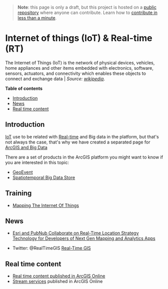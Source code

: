 > **Note**: this page is only a draft, but this project is hosted on a [public repository](https://github.com/hhkaos/awesome-arcgis) where anyone can contribute. Learn how to [contribute in less than a minute](https://github.com/hhkaos/awesome-arcgis/blob/master/CONTRIBUTING.md#contributions).

# Internet of things (IoT) & Real-time (RT)

The Internet of Things (IoT) is the network of physical devices, vehicles, home appliances and other items embedded with electronics, software, sensors, actuators, and connectivity which enables these objects to connect and exchange data | *Source:  [wikipedia](https://en.wikipedia.org/wiki/Internet_of_things)*.

<!-- START doctoc generated TOC please keep comment here to allow auto update -->
<!-- DON'T EDIT THIS SECTION, INSTEAD RE-RUN doctoc TO UPDATE -->
**Table of contents**

- [Introduction](#introduction)
- [News](#news)
- [Real time content](#real-time-content)

<!-- END doctoc generated TOC please keep comment here to allow auto update -->

## Introduction

[IoT](https://www.esri.com/en-us/iot/overview) use to be related with [Real-time](https://www.esri.com/en-us/arcgis/real-time) and Big data in the platform, but that's not always the case, that's why we have created a separated page for [ArcGIS and Big Data](../../business-trends/data-management/big-data/README.md)

There are a set of products in the ArcGIS platform you might want to know if you are interested in this topic:

* [GeoEvent](../../../arcgis/products/arcgis-enterprise/arcgis-server/geoevent-server/README.md)
* [Spatiotemporal Big Data Store](../../../arcgis/products/arcgis-enterprise/data-store/spatiotemporal-big-data-store/README.md)

## Training

* [Mapping The Internet Of Things](https://learn.arcgis.com/en/arcgis-book/chapter9/)

## News

* [Esri and PubNub Collaborate on Real-Time Location Strategy Technology for Developers of Next Gen Mapping and Analytics Apps](https://www.esri.com/arcgis-blog/products/arcgis-solutions/analytics/esri-and-pubnub-collaborate-on-real-time-location-strategy-technology-for-developers-of-next-gen-mapping-and-analytics-apps/)

* Twitter: @RealTimeGIS [Real-Time GIS](https://twitter.com/realtimegis)

## Real time content

* [Real time content published in ArcGIS Online](https://awesome-arcgis.maps.arcgis.com/home/group.html?id=2dbc2854083448159d805ca78e7b6763&start=1&view=list&categories=%5B%22%2FCategories%2FContent%20type%2FReal-time%22%5D#content)
* [Stream services](https://awesome-arcgis.maps.arcgis.com/home/group.html?id=2dbc2854083448159d805ca78e7b6763&start=1&view=list&searchTerm=stream&categories=%5B%22%2FCategories%2FServices%2FStream%20service%22%5D#content) published in ArcGIS Online
